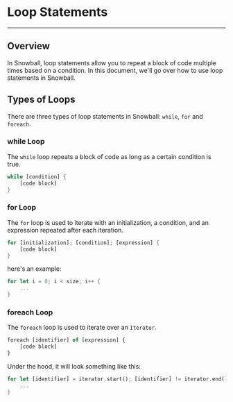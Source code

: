 # Loop Statements

---

## Overview

In Snowball, loop statements allow you to repeat a block of code multiple times based on a condition. In this document, we'll go over how to use loop statements in Snowball.

## Types of Loops

There are three types of loop statements in Snowball: `while`, `for` and `foreach`.

### while Loop

The `while` loop repeats a block of code as long as a certain condition is true.

```rust
while [condition] {
    [code block]
}
```

### for Loop

The `for` loop is used to iterate with an initialization, a condition, and an expression repeated after each iteration.

```rust
for [initialization]; [condition]; [expression] {
    [code block]
}
```

here's an example:

```rust
for let i = 0; i < size; i++ {
    ...
}
```

### foreach Loop

The `foreach` loop is used to iterate over an `Iterator`.

```typescript
foreach [identifier] of [expression] {
    [code block]
}
```

Under the hood, it will look something like this:

```rust
for let [identifier] = iterator.start(); [identifier] != iterator.end(); iterator++ {
    ...
}
```